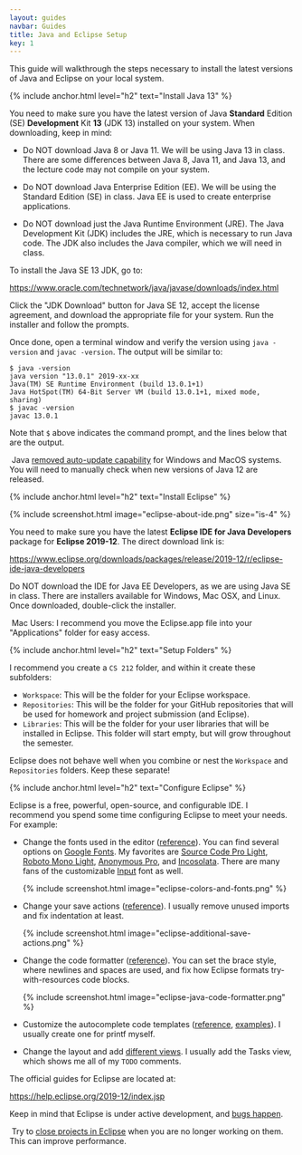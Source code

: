 ```yaml
---
layout: guides
navbar: Guides
title: Java and Eclipse Setup
key: 1
---
```


This guide will walkthrough the steps necessary to install the latest versions of Java and Eclipse on your local system.

{% include anchor.html level="h2" text="Install Java 13" %}

You need to make sure you have the latest version of Java **Standard** Edition (SE) **Development** Kit **13** (JDK 13) installed on your system. When downloading, keep in mind:

  - Do NOT download Java 8 or Java 11. We will be using Java 13 in class. There are some differences between Java 8, Java 11, and Java 13, and the lecture code may not compile on your system.

  - Do NOT download Java Enterprise Edition (EE). We will be using the Standard Edition (SE) in class. Java EE is used to create enterprise applications.

  - Do NOT download just the Java Runtime Environment (JRE). The Java Development Kit (JDK) includes the JRE, which is necessary to run Java code. The JDK also includes the Java compiler, which we will need in class.

To install the Java SE 13 JDK, go to:

<https://www.oracle.com/technetwork/java/javase/downloads/index.html>

Click the "JDK Download" button for Java SE 12, accept the license agreement, and download the appropriate file for your system. Run the installer and follow the prompts.

Once done, open a terminal window and verify the version using `java -version` and `javac -version`. The output will be similar to:

```shell
$ java -version
java version "13.0.1" 2019-xx-xx
Java(TM) SE Runtime Environment (build 13.0.1+1)
Java HotSpot(TM) 64-Bit Server VM (build 13.0.1+1, mixed mode, sharing)
$ javac -version
javac 13.0.1
```

Note that `$` above indicates the command prompt, and the lines below that are the output.

<article class="message is-warning">
  <div class="message-body">
    <i class="fas fa-info-circle"></i>&nbsp;Java <a href="https://www.oracle.com/technetwork/java/javase/11-relnote-issues-5012449.html#Important_Changes">removed auto-update capability</a> for Windows and MacOS systems. You will need to manually check when new versions of Java 12 are released.
  </div>
</article>

{% include anchor.html level="h2" text="Install Eclipse" %}

{% include screenshot.html image="eclipse-about-ide.png" size="is-4" %}

You need to make sure you have the latest **Eclipse IDE for Java Developers** package for **Eclipse 2019-12**. The direct download link is:

<https://www.eclipse.org/downloads/packages/release/2019-12/r/eclipse-ide-java-developers>

Do NOT download the IDE for Java EE Developers, as we are using Java SE in class. There are installers available for Windows, Mac OSX, and Linux. Once downloaded, double-click the installer.

<article class="message is-info">
  <div class="message-body">
    <i class="fas fa-info-circle"></i>&nbsp;Mac Users: I recommend you move the Eclipse.app file into your "Applications" folder for easy access.
  </div>
</article>

{% include anchor.html level="h2" text="Setup Folders" %}

I recommend you create a `CS 212` folder, and within it create these subfolders:

  - `Workspace`: This will be the folder for your Eclipse workspace.
  - `Repositories`: This will be the folder for your GitHub repositories that will be used for homework and project submission (and Eclipse).
  - `Libraries`: This will be the folder for your user libraries that will be installed in Eclipse. This folder will start empty, but will grow throughout the semester.

Eclipse does not behave well when you combine or nest the `Workspace` and `Repositories` folders. Keep these separate!

{% include anchor.html level="h2" text="Configure Eclipse" %}

Eclipse is a free, powerful, open-source, and configurable IDE. I recommend you spend some time configuring Eclipse to meet your needs. For example:

  - Change the fonts used in the editor ([reference](https://help.eclipse.org/2019-06/topic/org.eclipse.platform.doc.user/tasks/tasks-20.htm)). You can find several options on [Google Fonts](https://fonts.google.com/?category=Monospace). My favorites are [Source Code Pro Light](https://fonts.google.com/specimen/Source+Code+Pro), [Roboto Mono Light](https://fonts.google.com/specimen/Roboto+Mono), [Anonymous Pro](https://fonts.google.com/specimen/Anonymous+Pro), and [Incosolata](https://fonts.google.com/specimen/Inconsolata). There are many fans of the customizable [Input](http://input.fontbureau.com/) font as well.

    {% include screenshot.html image="eclipse-colors-and-fonts.png" %}

  - Change your save actions ([reference](https://help.eclipse.org/2019-06/topic/org.eclipse.jdt.doc.user/reference/preferences/java/editor/ref-preferences-save-actions.htm)). I usually remove unused imports and fix indentation at least.

    {% include screenshot.html image="eclipse-additional-save-actions.png" %}

  - Change the code formatter ([reference](https://help.eclipse.org/2019-06/topic/org.eclipse.jdt.doc.user/reference/preferences/java/codestyle/ref-preferences-formatter.htm)). You can set the brace style, where newlines and spaces are used, and fix how Eclipse formats try-with-resources code blocks.

    {% include screenshot.html image="eclipse-java-code-formatter.png" %}

  - Customize the autocomplete code templates ([reference](https://help.eclipse.org/2019-06/topic/org.eclipse.jdt.doc.user/reference/preferences/java/codestyle/ref-preferences-code-templates.htm), [examples](https://stackoverflow.com/questions/1028858/useful-eclipse-java-code-templates)). I usually create one for printf myself.

  - Change the layout and add [different views](https://help.eclipse.org/2019-06/topic/org.eclipse.platform.doc.user/tasks/tasks-3.htm). I usually add the Tasks view, which shows me all of my `TODO` comments.

The official guides for Eclipse are located at:

<https://help.eclipse.org/2019-12/index.jsp>

Keep in mind that Eclipse is under active development, and [bugs happen](https://bugs.eclipse.org/bugs/).

<article class="message is-info">
  <div class="message-body">
    <i class="fas fa-info-circle"></i>&nbsp;Try to <a href="https://help.eclipse.org/2019-06/topic/org.eclipse.platform.doc.user/tasks/tasks-47.htm">close projects in Eclipse</a> when you are no longer working on them. This can improve performance.
  </div>
</article>
